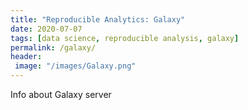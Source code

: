 ```yaml
---
title: "Reproducible Analytics: Galaxy"
date: 2020-07-07
tags: [data science, reproducible analysis, galaxy]
permalink: /galaxy/
header:
 image: "/images/Galaxy.png"
---
```


Info about Galaxy server